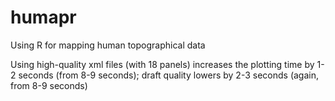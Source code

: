 # humapr
Using R for mapping human topographical data

Using high-quality xml files (with 18 panels) increases the plotting time by 1-2 seconds (from 8-9 seconds); draft quality lowers by 2-3 seconds (again, from 8-9 seconds)

